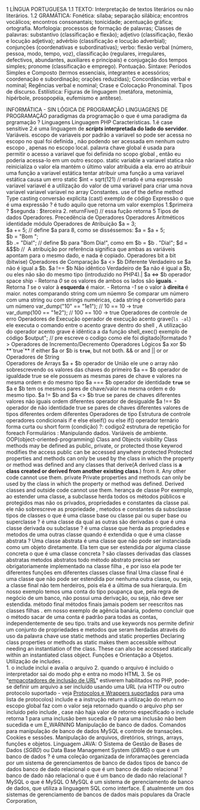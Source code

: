 1 LÍNGUA PORTUGUESA 1.1 TEXTO: Interpretação de textos literários ou não literários. 1.2 GRAMÁTICA: Fonética: sílaba; separação silábica; encontros vocálicos; encontros consonantais; tonicidade; acentuação gráfica; ortografia. Morfologia: processos de formação de palavras; Classes de palavras: substantivo (classificação e flexão); adjetivo (classificação, flexão e locução adjetiva); advérbio (classificação e locução adverbial); conjunções (coordenativas e subordinativas); verbo: flexão verbal (número, pessoa, modo, tempo, voz), classificação (regulares, irregulares, defectivos, abundantes, auxiliares e principais) e conjugação dos tempos simples; pronome (classificação e emprego). Pontuação. Sintaxe: Períodos Simples e Composto (termos essenciais, integrantes e acessórios; coordenação e subordinação; orações reduzidas); Concordâncias verbal e nominal; Regências verbal e nominal; Crase e Colocação Pronominal. Tipos de discurso. Estilística: Figuras de linguagem (metáfora, metonímia, hipérbole, prosopopéia, eufemismo e antítese).

INFORMÁTICA - SIN
	LÓGICA DE PROGRAMÇÃO
	LINGUAGENS DE PROGRAMAÇÃO
		paradigmas da programação
			o que é uma paradigma da prgramação ?
		Linguagens
			Linguagem PHP
				Características. 
					1.é case sensitive
					2.é uma linguagem de **_scripts_ interpretada do lado do servidor**.
				Variáveis. 
					escopo de variaveis
						por padrão a variavel so pode ser acessa no escopo no qual foi definida , não podendo ser acessada em nenhum outro escopo , apenas no escopo local.
						palavra chave global
							é usada para permitir o acesso   a variavel que foi definida no scopo global , então eu poderia acessa-lo em um outro escopo.
						static variable
							a variavel statica não reinicializa o valor ela mantém o último valor atribuida a ela.
							erro ao atribuir uma função a variavel estática 
								tentar atribuir uma função a uma variavel estática causa um erro
								static $int = sqrt(121) // errado é uma expressão 
					variavel variavel
						é a utilização do valor de uma variavel para criar uma nova variavel 
					variavel variavel no array
				Constantes. 
					use of the define method
				Type casting
					conversão explicita (cast)
						exemplo de código
							<?php  
							$foo = 10; // $foo é int  
							$bar = (bool) $foo; // $bar é bool  
							?>
				Expressão
					o que é uma expressão ?
						é tudo aquilo que retorna um valor
						exemplos
							1.$primeira ? $segunda : $terceira
							2. returnFive() // essa fução retorna 5
				Tipos de dados
				Operadores. 
					Precedência de Operadores
					Operadores Aritméticos
						identidade
						módulo
					Operadores de Atribuição
						$a = 3;  
						$a += 5; // define $a para 8, como se disséssemos: $a = $a + 5;  
						$b = "Bom ";  
						$b .= "Dia!"; // define $b para "Bom Dia!", como em $b = $b . "Dia!";
						$d = &$$b //  A atribuição por referência significa que ambas as variáveis apontam para o mesmo dado, e nada é copiado.
					Operadores bit a bit (bitwise)
					Operadores de Comparação
						$a <> $b
							Diferente Verdadeiro se $a não é igual a $b.
						$a !== $b 
							Não idêntico Verdadeiro de $a não é igual a $b, ou eles não são do mesmo tipo (introduzido no PHP4).|
						$a <=> $b
							operador space ship
							- Retorna _0_ se os valores de ambos os lados são **iguais**.
							- Retorna _1_ se o valor à **esquerda** é maior.
							- Retorna _-1_ se o valor à **direita** é maior.
						notes
							comparando string com um núemro
								Se comparar um número com uma string ou com strings numéricas, cada string é convertido para um número
								var_dump("10" == "1e1"); // 10 == 10 -> true  
								var_dump(100 == "1e2"); // 100 == 100 -> true
					Operadores de controle de erro
					Operadores de Execução
						operador de execução acento grave(` ls -al `) ele executa o comando entre o acento grave dentro do shell , A utilização do operador acento grave é idêntica a da função shell_exec()
						exemplo de código
							<?php
								$output = `ls -al`;
								echo "<pre>$output</pre>"; // pre escreve o codigo como ele foi digitado|formatado
								?>
					Operadores de Incremento/Decremento
					Operadores Lógicos
						$a xor $b 
							**`true`** if either $a or $b is **`true`**, but not both.
						&& or and
						|| or or
					Operadores de String						
					Operadores de Arrays
							$a + $b 
								operador de União	 ele une o array não sobrescrevendo os valores das chaves do primeiro
							$a == $b
								operador de igualdade
								true se ele possuem as mesmas pares de chave e valores na mesma ordem e do mesmo tipo
							$a === $b
								operador de identidade
								**`true`** se $a e $b tem os mesmos pares de chave/valor na mesma ordem e do mesmo tipo.
							$a != $b and $a <> $b
								true se
									pares de chaves diferentes
									valores não iguais
									ordem diferentes
								operador de desigualde
							$a !== $b
								operador de não identidade
								true se
									pares de chaves diferentes
									valores de tipos diferentes
									ordem diferentes
					Operadores de tipo
				Estrutura de controle
					operadores condicionais
						if e else
						elseif() ou else if()
					operador ternário
						forma curta ou short form
							(condição) ?: codigo2 
					estrutura de repetição
						for
						foreach
				Formulários : Manipulando dados. 
				Variáveis de ambiente. 
				OOP(object-oriented-programming)
					Class and Objects
						visibility
							Class methods may be defined as public, private, or protected those keywrod modifies the access
							public
								can be accessed anywhere
							protected
								Protected properties and methods can only be used by the class in which the property or method was defined and any classes that derive(A derived class is **a class created or derived from another existing class**.) from it. Any other code cannot use them.
							private
								Private properties and methods can only be used by the class in which the property or method was defined. Derived classes and outside code cannot use them.
						herança de classe
							Por exemplo, ao estender uma classe, a subclasse herda todos os métodos públicos e protegidos mas  não os privados, propriedades e constantes da classe pai. ele não sobrescreve as propriedade , metodos e constantes da subsclasse
						tipos de classes
							o que é uma classe base ou classe pai ou super base ou superclasse ?
								é uma classe da qual as outras são derivadas
							o que é uma classe derivada ou subclasse ?
								é uma classe que herda as propriedades e metodos de uma outras classe quando é extendida
							o que é uma classe abstrata ?
								Uma classe abstrata é uma classe que não pode ser instanciada como um objeto diretamente. Ela tem que ser estendida por alguma classe concreta
							o que é uma classe concreta ?
								são classes derivadas das classes abstratas 
						metodos abstratos
							todo método abstrato precisa ser obrigatoriamente implementado na classe filha , e por isso ela pode ter diferentes funções em diferentes classes
						classe final
							Uma classe final é uma classe que não pode ser estendida por nenhuma outra classe, ou seja, a classe final não tem herdeiros, pois ela é a última de sua hierarquia. Em nosso exemplo temos uma conta do tipo poupança que, pela regra de negócio de um banco, não possui uma derivação, ou seja, não deve ser estendida.
						método final
							métodos finais jamais podem ser reescritos nas classes filhas . em nosso exemplo de agência banária, podemo concluir que o método sacar de uma conta é padrão para todas as contas, independentemente de seu tipo.
						traits and use keywords
							nos permite definir um conjunto de propriedades e metodos que seram herdadas através do uso da palavra chave use
						static methods and static properties
							Declaring class properties or methods as static makes them accessible without needing an instantiation of the class. These can also be accessed statically within an instantiated class object.
					Funções e Orientação a Objetos. 
				Utilização de includes .  
					1. o include inclui e avalia o arquivo
					2. quando o arquivo é incluido o interpretador sai do modo php e entra no modo HTML 
					3. Se os "[empacotadores de inclusão de URL](https://www.php.net/manual/pt_BR/filesystem.configuration.php#ini.allow-url-include)" estiverem habilitados no PHP, pode-se definir um arquivo a ser incluído usando uma URL (via HTTP ou outro protocolo suportado - veja [Protocolos e Wrappers suportados](https://www.php.net/manual/pt_BR/wrappers.php) para uma lista de protocolos)
					include e a instrução return
						a utilização do  return no escopo global faz com o valor seja retornado quando o arquivo php ser incluido pelo include , case não haja valor de retorno especificado o include retorna 1 para uma inclusão bem sucedia e 0 para uma inclusão não bem sucedida e um E_WARNING
				Manipulação de banco de dados. 
				Comandos para manipulação de banco de dados MySQL e controle de transações. Cookies e sessões. 
				Manipulação de arquivos, diretórios, strings, arrays, funções e objetos.
			Linguagem JAVA:
		O Sistema de Gestão de Bases de Dados (_SGBD_) ou Data Base Management System (_DBMS_)
			o que é um banco de dados ?
				é uma coleção organizada de inforamações gerenciada por um sistema de gerenciamentos de banco de dados
			tipos de banco de dados
				banco de dado relacional
					o que é um banco de dado relacional ?
				banco de dado não relacional
					o que é um banco de dado não relacional ?
			MySQL
				o que é MySQL
					O MySQL é um sistema de gerenciamento de banco de dados, que utiliza a linguagem SQL como interface. É atualmente um dos sistemas de gerenciamento de bancos de dados mais populares da Oracle Corporation, 
					